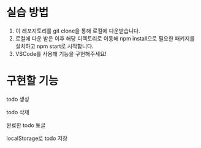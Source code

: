<h1>실습 방법</h1>

1. 이 레포지토리를 git clone을 통해 로컬에 다운받습니다.
2. 로컬에 다운 받은 이후 해당 디렉토리로 이동해 npm install으로 필요한 패키지를 설치하고 npm start로 시작합니다.
3. VSCode를 사용해 기능을 구현해주세요!

<h1>구현할 기능</h1>


todo 생성


todo 삭제


완료한 todo 토글


localStorage로 todo 저장


